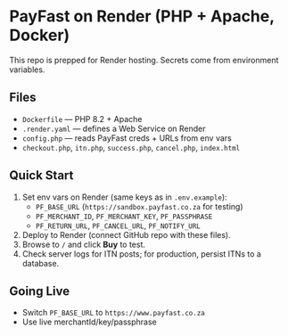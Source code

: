 
# PayFast on Render (PHP + Apache, Docker)

This repo is prepped for Render hosting. Secrets come from environment variables.

## Files
- `Dockerfile` — PHP 8.2 + Apache
- `.render.yaml` — defines a Web Service on Render
- `config.php` — reads PayFast creds + URLs from env vars
- `checkout.php`, `itn.php`, `success.php`, `cancel.php`, `index.html`

## Quick Start
1) Set env vars on Render (same keys as in `.env.example`):
   - `PF_BASE_URL` (`https://sandbox.payfast.co.za` for testing)
   - `PF_MERCHANT_ID`, `PF_MERCHANT_KEY`, `PF_PASSPHRASE`
   - `PF_RETURN_URL`, `PF_CANCEL_URL`, `PF_NOTIFY_URL`
2) Deploy to Render (connect GitHub repo with these files).
3) Browse to `/` and click **Buy** to test.
4) Check server logs for ITN posts; for production, persist ITNs to a database.

## Going Live
- Switch `PF_BASE_URL` to `https://www.payfast.co.za`
- Use live merchantId/key/passphrase
